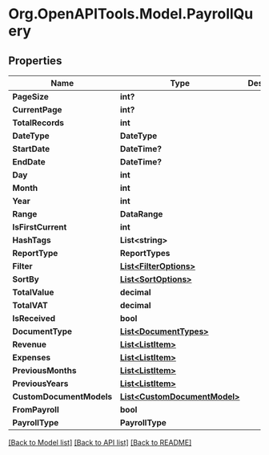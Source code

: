 # Org.OpenAPITools.Model.PayrollQuery

## Properties

Name | Type | Description | Notes
------------ | ------------- | ------------- | -------------
**PageSize** | **int?** |  | [optional] 
**CurrentPage** | **int?** |  | [optional] 
**TotalRecords** | **int** |  | [optional] 
**DateType** | **DateType** |  | [optional] 
**StartDate** | **DateTime?** |  | [optional] 
**EndDate** | **DateTime?** |  | [optional] 
**Day** | **int** |  | [optional] 
**Month** | **int** |  | [optional] 
**Year** | **int** |  | [optional] 
**Range** | **DataRange** |  | [optional] 
**IsFirstCurrent** | **int** |  | [optional] 
**HashTags** | **List&lt;string&gt;** |  | [optional] 
**ReportType** | **ReportTypes** |  | [optional] 
**Filter** | [**List&lt;FilterOptions&gt;**](FilterOptions.md) |  | [optional] 
**SortBy** | [**List&lt;SortOptions&gt;**](SortOptions.md) |  | [optional] 
**TotalValue** | **decimal** |  | [optional] 
**TotalVAT** | **decimal** |  | [optional] 
**IsReceived** | **bool** |  | [optional] 
**DocumentType** | [**List&lt;DocumentTypes&gt;**](DocumentTypes.md) |  | [optional] 
**Revenue** | [**List&lt;ListItem&gt;**](ListItem.md) |  | [optional] 
**Expenses** | [**List&lt;ListItem&gt;**](ListItem.md) |  | [optional] 
**PreviousMonths** | [**List&lt;ListItem&gt;**](ListItem.md) |  | [optional] 
**PreviousYears** | [**List&lt;ListItem&gt;**](ListItem.md) |  | [optional] 
**CustomDocumentModels** | [**List&lt;CustomDocumentModel&gt;**](CustomDocumentModel.md) |  | [optional] 
**FromPayroll** | **bool** |  | [optional] 
**PayrollType** | **PayrollType** |  | [optional] 

[[Back to Model list]](../README.md#documentation-for-models) [[Back to API list]](../README.md#documentation-for-api-endpoints) [[Back to README]](../README.md)

